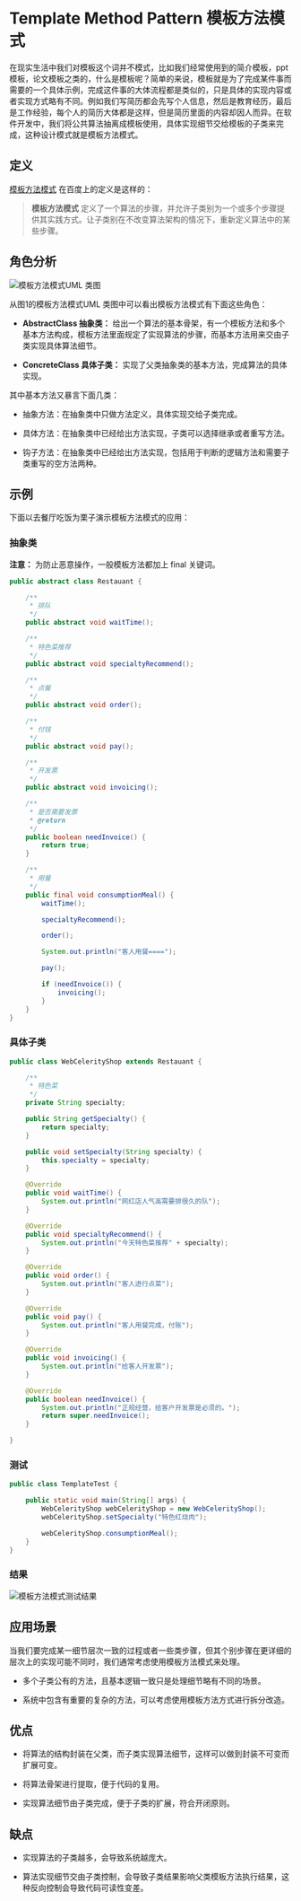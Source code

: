 # Template Method Pattern 模板方法模式

在现实生活中我们对模板这个词并不模式，比如我们经常使用到的简介模板，ppt模板，论文模板之类的，什么是模板呢？简单的来说，模板就是为了完成某件事而需要的一个具体示例，完成这件事的大体流程都是类似的，只是具体的实现内容或者实现方式略有不同。例如我们写简历都会先写个人信息，然后是教育经历，最后是工作经验，每个人的简历大体都是这样，但是简历里面的内容却因人而异。在软件开发中，我们将公共算法抽离成模板使用，具体实现细节交给模板的子类来完成，这种设计模式就是模板方法模式。

## 定义

[模板方法模式](https://baike.baidu.com/item/%E6%A8%A1%E6%9D%BF%E6%96%B9%E6%B3%95%E6%A8%A1%E5%BC%8F/8665173?fr=aladdin) 在百度上的定义是这样的：

> **模板方法模式** 定义了一个算法的步骤，并允许子类别为一个或多个步骤提供其实践方式。让子类别在不改变算法架构的情况下，重新定义算法中的某些步骤。

## 角色分析

![模板方法模式UML 类图](../../static/templatemethod.png)

从图1的模板方法模式UML 类图中可以看出模板方法模式有下面这些角色：

+ **AbstractClass 抽象类：** 给出一个算法的基本骨架，有一个模板方法和多个基本方法构成，模板方法里面规定了实现算法的步骤，而基本方法用来交由子类实现具体算法细节。

+ **ConcreteClass 具体子类：** 实现了父类抽象类的基本方法，完成算法的具体实现。

其中基本方法又暴言下面几类：

+ 抽象方法：在抽象类中只做方法定义，具体实现交给子类完成。

+ 具体方法：在抽象类中已经给出方法实现，子类可以选择继承或者重写方法。

+ 钩子方法：在抽象类中已经给出方法实现，包括用于判断的逻辑方法和需要子类重写的空方法两种。

## 示例

下面以去餐厅吃饭为栗子演示模板方法模式的应用：

### 抽象类

**注意：** 为防止恶意操作，一般模板方法都加上 final 关键词。

```java
public abstract class Restauant {

    /**
     * 排队
     */
    public abstract void waitTime();

    /**
     * 特色菜推荐
     */
    public abstract void specialtyRecommend();

    /**
     * 点餐
     */
    public abstract void order();

    /**
     * 付钱
     */
    public abstract void pay();

    /**
     * 开发票
     */
    public abstract void invoicing();

    /**
     * 是否需要发票
     * @return
     */
    public boolean needInvoice() {
        return true;
    }

    /**
     * 用餐
     */
    public final void consumptionMeal() {
        waitTime();

        specialtyRecommend();

        order();

        System.out.println("客人用餐====");

        pay();

        if (needInvoice()) {
            invoicing();
        }
    }
}
```

### 具体子类

```java
public class WebCelerityShop extends Restauant {

    /**
     * 特色菜
     */
    private String specialty;

    public String getSpecialty() {
        return specialty;
    }

    public void setSpecialty(String specialty) {
        this.specialty = specialty;
    }

    @Override
    public void waitTime() {
        System.out.println("网红店人气高需要排很久的队");
    }

    @Override
    public void specialtyRecommend() {
        System.out.println("今天特色菜推荐" + specialty);
    }

    @Override
    public void order() {
        System.out.println("客人进行点菜");
    }

    @Override
    public void pay() {
        System.out.println("客人用餐完成，付账");
    }

    @Override
    public void invoicing() {
        System.out.println("给客人开发票");
    }

    @Override
    public boolean needInvoice() {
        System.out.println("正规经营，给客户开发票是必须的。");
        return super.needInvoice();
    }

}
```

### 测试

```java
public class TemplateTest {

    public static void main(String[] args) {
        WebCelerityShop webCelerityShop = new WebCelerityShop();
        webCelerityShop.setSpecialty("特色红烧肉");

        webCelerityShop.consumptionMeal();
    }
}
```

### 结果

![模板方法模式测试结果](../../static/templatemethod-result.png)

## 应用场景

当我们要完成某一细节层次一致的过程或者一些类步骤，但其个别步骤在更详细的层次上的实现可能不同时，我们通常考虑使用模板方法模式来处理。

+ 多个子类公有的方法，且基本逻辑一致只是处理细节略有不同的场景。

+ 系统中包含有重要的复杂的方法，可以考虑使用模板方法方式进行拆分改造。

## 优点

+ 将算法的结构封装在父类，而子类实现算法细节，这样可以做到封装不可变而扩展可变。

+ 将算法骨架进行提取，便于代码的复用。

+ 实现算法细节由子类完成，便于子类的扩展，符合开闭原则。

## 缺点

+ 实现算法的子类越多，会导致系统越庞大。

+ 算法实现细节交由子类控制，会导致子类结果影响父类模板方法执行结果，这种反向控制会导致代码可读性变差。

